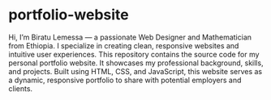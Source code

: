 # portfolio-website
Hi, I’m Biratu Lemessa — a passionate Web Designer and Mathematician from Ethiopia. I specialize in creating clean, responsive websites and intuitive user experiences. This repository contains the source code for my personal portfolio website. It showcases my professional background, skills, and projects. Built using HTML, CSS, and JavaScript, this website serves as a dynamic, responsive portfolio to share with potential employers and clients.
